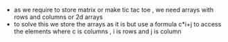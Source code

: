 - as we require to store matrix or make tic tac toe , we need arrays with rows and columns or 2d arrays
- to solve this we store the arrays as it is but use a formula c*i+j to access the elements where c is columns , i is rows and j is column